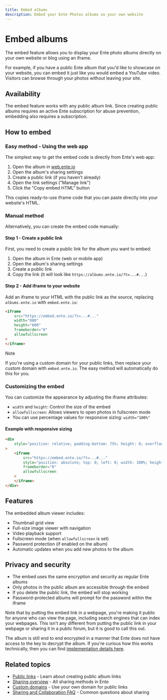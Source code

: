 ```yaml
---
title: Embed albums
description: Embed your Ente Photos albums on your own website
---
```


# Embed albums

The embed feature allows you to display your Ente photo albums directly on your own website or blog using an iframe.

For example, if you have a public Ente album that you'd like to showcase on your website, you can embed it just like you would embed a YouTube video. Visitors can browse through your photos without leaving your site.

## Availability

The embed feature works with any public album link. Since creating public albums requires an active Ente subscription for abuse prevention, embedding also requires a subscription.

## How to embed

### Easy method - Using the web app

The simplest way to get the embed code is directly from Ente's web app:

1. Open the album in [web.ente.io](https://web.ente.io)
2. Open the album's sharing settings
3. Create a public link (if you haven't already)
4. Open the link settings ("Manage link")
5. Click the "Copy embed HTML" button

This copies ready-to-use iframe code that you can paste directly into your website's HTML.

### Manual method

Alternatively, you can create the embed code manually:

#### Step 1 - Create a public link

First, you need to create a public link for the album you want to embed:

1. Open the album in Ente (web or mobile app)
2. Open the album's sharing settings
3. Create a public link
4. Copy the link (it will look like `https://albums.ente.io/?t=...#...`)

#### Step 2 - Add iframe to your website

Add an iframe to your HTML with the public link as the source, replacing `albums.ente.io` with `embed.ente.io`:

```html
<iframe
    src="https://embed.ente.io/?t=...#..."
    width="800"
    height="600"
    frameborder="0"
    allowfullscreen
>
</iframe>
```

> [!NOTE]
>
> If you're using a custom domain for your public links, then replace your custom domain with `embed.ente.io`. The easy method will automatically do this for you.

### Customizing the embed

You can customize the appearance by adjusting the iframe attributes:

- `width` and `height`: Control the size of the embed
- `allowfullscreen`: Allows viewers to open photos in fullscreen mode
- You can use percentage values for responsive sizing: `width="100%"`

#### Example with responsive sizing

```html
<div
    style="position: relative; padding-bottom: 75%; height: 0; overflow: hidden;"
>
    <iframe
        src="https://embed.ente.io/?t=...#..."
        style="position: absolute; top: 0; left: 0; width: 100%; height: 100%;"
        frameborder="0"
        allowfullscreen
    >
    </iframe>
</div>
```

## Features

The embedded album viewer includes:

- Thumbnail grid view
- Full-size image viewer with navigation
- Video playback support
- Fullscreen mode (when `allowfullscreen` is set)
- Password protection (if enabled on the album)
- Automatic updates when you add new photos to the album

## Privacy and security

- The embed uses the same encryption and security as regular Ente albums
- Only photos in the public album are accessible through the embed
- If you delete the public link, the embed will stop working
- Password-protected albums will prompt for the password within the iframe

Note that by putting the embed link in a webpage, you're making it public for anyone who can view the page, including search engines that can index your webpages. This isn't any different from putting the public link in your webpage or sharing it in a public forum, but it is good to call this out.

The album is still end to end encrypted in a manner that Ente does not have access to the key to decrypt the album. If you're curious how this works technically, then you can find [implementation details here](https://ente.io/blog/building-shareable-links/).

## Related topics

- [Public links](/photos/features/sharing-and-collaboration/public-links) - Learn about creating public album links
- [Sharing overview](/photos/features/sharing-and-collaboration/share) - All sharing methods in Ente
- [Custom domains](/photos/features/sharing-and-collaboration/custom-domains/) - Use your own domain for public links
- [Sharing and Collaboration FAQ](/photos/faq/sharing-and-collaboration) - Common questions about sharing
